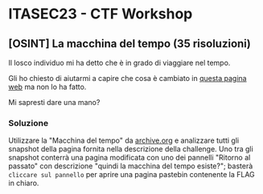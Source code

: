 # ITASEC23 - CTF Workshop

## [OSINT] La macchina del tempo (35 risoluzioni)

Il losco individuo mi ha detto che è in grado di viaggiare nel tempo.

Gli ho chiesto di aiutarmi a capire che cosa è cambiato in [questa pagina web](http://www.azienda-losca.tech/) ma non lo ha fatto.

Mi sapresti dare una mano?

### Soluzione

Utilizzare la "Macchina del tempo" da [archive.org](https://archive.org/web/) e analizzare tutti gli snapshot della pagina fornita nella descrizione della challenge.
Uno tra gli snapshot conterrà una pagina modificata con uno dei pannelli "Ritorno al passato" con descrizione "quindi la macchina del tempo esiste?"; basterà `cliccare sul pannello` per aprire una pagina pastebin contenente la FLAG in chiaro.

